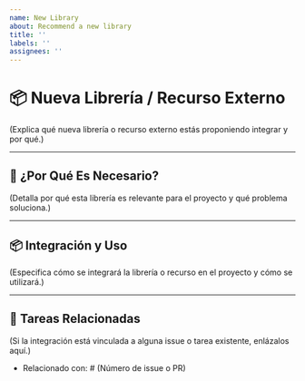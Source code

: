 ```yaml
---
name: New Library
about: Recommend a new library
title: ''
labels: ''
assignees: ''
---
```

# 📦 Nueva Librería / Recurso Externo

(Explica qué nueva librería o recurso externo estás proponiendo integrar y por qué.)

---

## 🔧 ¿Por Qué Es Necesario?

(Detalla por qué esta librería es relevante para el proyecto y qué problema soluciona.)

---

## 📦 Integración y Uso

(Especifica cómo se integrará la librería o recurso en el proyecto y cómo se utilizará.)

---

## 📜 Tareas Relacionadas

(Si la integración está vinculada a alguna issue o tarea existente, enlázalos aquí.)
- Relacionado con: # (Número de issue o PR)
